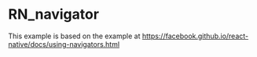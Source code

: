 # RN_navigator

This example is based on the example at https://facebook.github.io/react-native/docs/using-navigators.html
